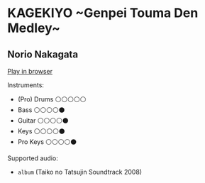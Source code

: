 # KAGEKIYO ~Genpei Touma Den Medley~

## Norio Nakagata


[Play in browser](http://pages.cs.wisc.edu/~tolly/customs/?title=kagekiyo&artist=game-soundtracks)

Instruments:

  * (Pro) Drums ⚪️⚪️⚪️⚪️⚪️
  * Bass ⚪️⚪️⚪️⚪️⚫️
  * Guitar ⚪️⚪️⚪️⚪️⚫️
  * Keys ⚪️⚪️⚪️⚪️⚫️
  * Pro Keys ⚪️⚪️⚪️⚪️⚫️

Supported audio:

  * `album` (Taiko no Tatsujin Soundtrack 2008)

